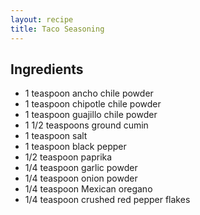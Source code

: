 ```yaml
---
layout: recipe
title: Taco Seasoning
---
```


## Ingredients

* 1 teaspoon ancho chile powder
* 1 teaspoon chipotle chile powder
* 1 teaspoon guajillo chile powder
* 1 1/2 teaspoons ground cumin
* 1 teaspoon salt
* 1 teaspoon black pepper
* 1/2 teaspoon paprika
* 1/4 teaspoon garlic powder
* 1/4 teaspoon onion powder
* 1/4 teaspoon Mexican oregano
* 1/4 teaspoon crushed red pepper flakes

